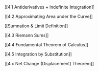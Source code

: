 [[4.1 Antiderivatives + Indefinite Integration]]

[[4.2 Approximating Area under the Curve]]

[[Sumnation & Limit Definition]]

[[4.3 Riemann Sums]]

[[4.4 Fundamental Theorem of Calculus]]

[[4.5 Integration by Substitution]]


[[4.x Net Change (Displacement) Theorem]]

